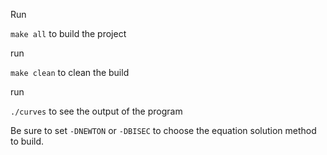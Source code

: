 Run 

`make all` to build the project

run

`make clean` to clean the build

run 

`./curves` to see the output of the program

Be sure to set `-DNEWTON` or `-DBISEC` to choose the equation solution method to build.